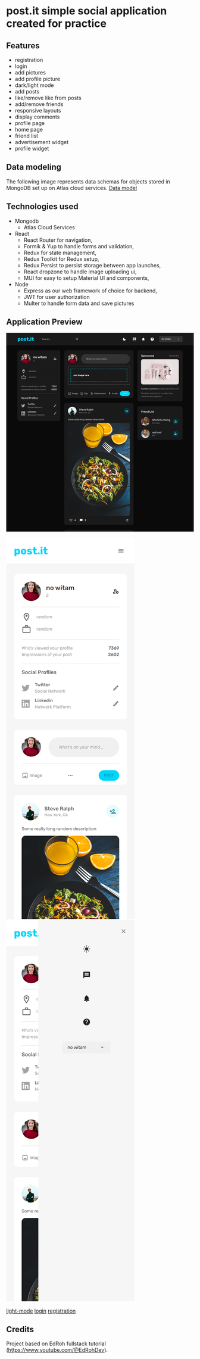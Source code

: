 # post.it simple social application created for practice

## Features

- registration
- login
- add pictures
- add profile picture
- dark/light mode
- add posts
- like/remove like from posts
- add/remove friends
- responsive layouts
- display comments
- profile page
- home page
- friend list
- advertisement widget
- profile widget

## Data modeling

The following image represents data schemas for objects stored in MongoDB set up on Atlas cloud services.
[Data model](data.png)

## Technologies used

- Mongodb
  - Atlas Cloud Services
- React
  - React Router for navigation,
  - Formik & Yup to handle forms and validation,
  - Redux for state management,
  - Redux Toolkit for Redux setup,
  - Redux Persist to persist storage between app launches,
  - React dropzone to handle image uploading ui,
  - MUI for easy to setup Material UI and components,
- Node
  - Express as our web framework of choice for backend,
  - JWT for user authorization
  - Multer to handle form data and save pictures

## Application Preview

![dark-mode](home-dark.png)

![home-mobile](home-mobile.png) ![menu](menu.png)

[light-mode](home-light.png)
[login](login.png)
[registration](registration.png)

## Credits

Project based on EdRoh fullstack tutorial (https://www.youtube.com/@EdRohDev).
